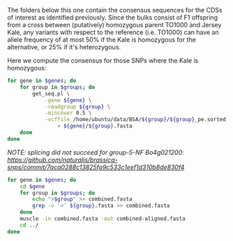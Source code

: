 The folders below this one contain the consensus sequences for the CDSs of interest as identified previously. Since the bulks consist of 
F1 offspring from a cross between (putatively) homozygous parent TO1000 and Jersey Kale, any variants with respect to the reference
(i.e. TO1000) can have an allele frequency of at most 50% if the Kale is homozygous for the alternative, or 25% if it's heterozygous.

Here we compute the consensus for those SNPs where the Kale is homozygous:

```bash
for gene in $genes; do 
	for group in $groups; do 
		get_seq.pl \
			-gene ${gene} \
			-readgroup ${group} \
			-mincover 0.5 \
			-vcffile /home/ubuntu/data/BSA/${group}/${group}_pe.sorted.bam.RG.vcf.gz \
				> ${gene}/${group}.fasta
	done 
done
```

*NOTE: splicing did not succeed for group-5-NF Bo4g021200: https://github.com/naturalis/brassica-snps/commit/7aca0288c13825fa9c533c1eef1d310b8de830f4*

```bash
for gene in $genes; do 
	cd $gene
	for group in $groups; do 
		echo ">$group" >> combined.fasta
		grep -v '>' ${group}.fasta >> combined.fasta
	done
	muscle -in combined.fasta -out combined-aligned.fasta
	cd ../
done
```
